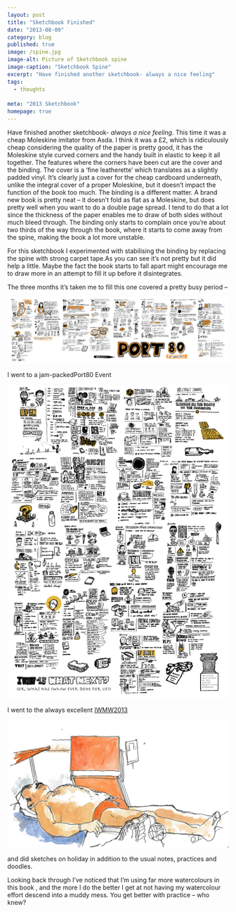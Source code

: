 ```yaml
---
layout: post
title: "Sketchbook Finished"
date: "2013-08-09"
category: blog
published: true
image: /spine.jpg
image-alt: Picture of Sketchbook spine
image-caption: "Sketchbook Spine"
excerpt: "Have finished another sketchbook- always a nice feeling"
tags:
  - thoughts

meta: "2013 Sketchbook"
homepage: true
---
```


Have finished another sketchbook- *always a nice feeling*. This time it was a cheap Moleskine imitator from Asda. I think it was a £2, which is ridiculously cheap considering the quality of the paper is pretty good, it has the Moleskine style curved corners and the handy built in elastic to keep it all together. The features where the corners have been cut are the cover and the binding. The cover is a ‘fine leatherette’ which translates as a slightly padded vinyl. It’s clearly just a cover for the cheap cardboard underneath, unlike the integral cover of a proper Moleskine, but it doesn’t impact the function of the book too much. The binding is a different matter. A brand new book is pretty neat – it doesn’t fold as flat as a Moleskine, but does pretty well when you want to do a double page spread. I tend to do that a lot since the thickness of the paper enables me to draw of both sides without much bleed through. The binding only starts to complain once you’re about two thirds of the way through the book, where it starts to come away from the spine, making the book a lot more unstable.

For this sketchbook I experimented with stabilising the binding by replacing the spine with strong carpet tape.As you can see it’s not pretty but it did help a little. Maybe the fact the book starts to fall apart might encourage me to draw more in an attempt to fill it up before it disintegrates.

The three months it’s taken me to fill this one covered a pretty busy period –

![Compilation of Port80 Sketchnotes](/images/port80-compilation.gif)

I went to a jam-packedPort80 Event

![Compilation of IWMW13 Sketchnotes](/images/iwmw13-poster-a3.gif)

I went to the always excellent [IWMW2013](http://iwmw.ukoln.ac.uk/iwmw2013/)

![man-on-beach](/images/manonbeach.jpg)

and did sketches on holiday in addition to the usual notes, practices and doodles.

Looking back through I’ve noticed that I’m using far more watercolours in this book , and the more I do the better I get at not having my watercolour effort descend into a muddy mess. You get better with practice – who knew?
